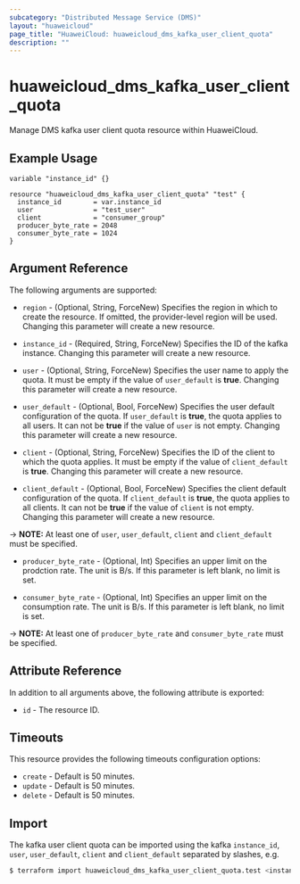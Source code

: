 ```yaml
---
subcategory: "Distributed Message Service (DMS)"
layout: "huaweicloud"
page_title: "HuaweiCloud: huaweicloud_dms_kafka_user_client_quota"
description: ""
---
```


# huaweicloud_dms_kafka_user_client_quota

Manage DMS kafka user client quota resource within HuaweiCloud.

## Example Usage

```hcl
variable "instance_id" {}

resource "huaweicloud_dms_kafka_user_client_quota" "test" {
  instance_id        = var.instance_id
  user               = "test_user"
  client             = "consumer_group"
  producer_byte_rate = 2048
  consumer_byte_rate = 1024
}
```

## Argument Reference

The following arguments are supported:

* `region` - (Optional, String, ForceNew) Specifies the region in which to create the resource.
  If omitted, the provider-level region will be used. Changing this parameter will create a new resource.

* `instance_id` - (Required, String, ForceNew) Specifies the ID of the kafka instance.
  Changing this parameter will create a new resource.

* `user` - (Optional, String, ForceNew) Specifies the user name to apply the quota. It must be empty
  if the value of `user_default` is **true**. Changing this parameter will create a new resource.

* `user_default` - (Optional, Bool, ForceNew) Specifies the user default configuration of the quota.
  If `user_default` is **true**, the quota applies to all users. It can not be **true** if the value of `user`
  is not empty. Changing this parameter will create a new resource.

* `client` - (Optional, String, ForceNew) Specifies the ID of the client to which the quota applies.
  It must be empty if the value of `client_default` is **true**. Changing this parameter will create a new resource.

* `client_default` - (Optional, Bool, ForceNew) Specifies the client default configuration of the quota.
  If `client_default` is **true**, the quota applies to all clients. It can not be **true** if the value of
  `client` is not empty. Changing this parameter will create a new resource.

-> **NOTE:** At least one of `user`, `user_default`, `client` and `client_default` must be specified.

* `producer_byte_rate` - (Optional, Int) Specifies an upper limit on the prodction rate. The unit is B/s.
  If this parameter is left blank, no limit is set.

* `consumer_byte_rate` - (Optional, Int) Specifies an upper limit on the consumption rate. The unit is B/s.
  If this parameter is left blank, no limit is set.

-> **NOTE:** At least one of `producer_byte_rate` and `consumer_byte_rate` must be specified.

## Attribute Reference

In addition to all arguments above, the following attribute is exported:

* `id` - The resource ID.

## Timeouts

This resource provides the following timeouts configuration options:

* `create` - Default is 50 minutes.
* `update` - Default is 50 minutes.
* `delete` - Default is 50 minutes.

## Import

The kafka user client quota can be imported using the kafka `instance_id`, `user`, `user_default`, `client` and `client_default`
separated by slashes, e.g.

```bash
$ terraform import huaweicloud_dms_kafka_user_client_quota.test <instance_id>/<user>/<user_default>/<client>/<client_default>
```

